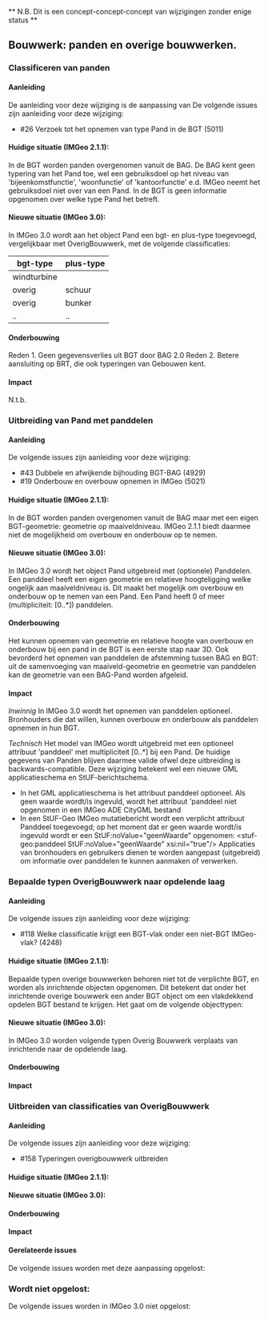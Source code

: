 ** N.B. Dit is een concept-concept-concept van wijzigingen zonder enige status ** 

## Bouwwerk: panden en overige bouwwerken.

### Classificeren van panden

#### Aanleiding
De aanleiding voor deze wijziging is de aanpassing van 
De volgende issues zijn aanleiding voor deze wijziging: 
- #26 Verzoek tot het opnemen van type Pand in de BGT (5011)

#### Huidige situatie (IMGeo 2.1.1): 
In de BGT worden panden overgenomen vanuit de BAG. De BAG kent geen typering van het Pand toe, wel een gebruiksdoel op het niveau van 'bijeenkomstfunctie', 'woonfunctie' of 'kantoorfunctie' e.d. IMGeo neemt het gebruiksdoel niet over van een Pand. In de BGT is geen informatie opgenomen over welke type Pand het betreft.

#### Nieuwe situatie (IMGeo 3.0):
In IMGeo 3.0 wordt aan het object Pand een bgt- en plus-type toegevoegd, vergelijkbaar met OverigBouwwerk, met de volgende classificaties:

| bgt-type | plus-type |
| -------- | --------- |
| windturbine |  |
| overig | schuur |
| overig | bunker  |
| .. | ..  |


#### Onderbouwing
Reden 1. Geen gegevensverlies uit BGT door BAG 2.0
Reden 2. Betere aansluiting op BRT, die ook typeringen van Gebouwen kent.

#### Impact
N.t.b.

### Uitbreiding van Pand met panddelen

#### Aanleiding

De volgende issues zijn aanleiding voor deze wijziging: 

- #43 Dubbele en afwijkende bijhouding BGT-BAG (4929) 
- #19 Onderbouw en overbouw opnemen in IMGeo (5021) 

#### Huidige situatie (IMGeo 2.1.1): 
In de BGT worden panden overgenomen vanuit de BAG maar met een eigen BGT-geometrie: geometrie op maaiveldniveau. 
IMGeo 2.1.1 biedt daarmee niet de mogelijkheid om overbouw en onderbouw op te nemen. 

#### Nieuwe situatie (IMGeo 3.0):
In IMGeo 3.0 wordt het object Pand uitgebreid met (optionele) Panddelen. Een panddeel heeft een eigen geometrie en relatieve hoogteligging welke ongelijk aan maaiveldniveau is. Dit maakt het mogelijk om overbouw en onderbouw op te nemen van een Pand. Een Pand heeft 0 of meer (multipliciteit: [0..*]) panddelen.

#### Onderbouwing
Het kunnen opnemen van geometrie en relatieve hoogte van overbouw en onderbouw bij een pand in de BGT is een eerste stap naar 3D. Ook bevorderd het opnemen van panddelen de afstemming tussen BAG en BGT: uit de samenvoeging van maaiveld-geometrie en geometrie van panddelen kan de geometrie van een BAG-Pand worden afgeleid. 

#### Impact

_Inwinnig_
In IMGeo 3.0 wordt het opnemen van panddelen optioneel. Bronhouders die dat willen, kunnen overbouw en onderbouw als panddelen opnemen in hun BGT.

_Technisch_
Het model van IMGeo wordt uitgebreid met een optioneel attribuut 'panddeel' met multipliciteit [0..*] bij een Pand. De huidige gegevens van Panden blijven daarmee valide ofwel deze uitbreiding is backwards-compatible. Deze wijziging betekent wel een nieuwe GML applicatieschema en StUF-berichtschema.
- In het GML applicatieschema is het attribuut panddeel optioneel. Als geen waarde wordt/is ingevuld, wordt het attribuut 'panddeel niet opgenomen in een IMGeo ADE CityGML bestand
- In een StUF-Geo IMGeo mutatiebericht wordt een verplicht attribuut Panddeel toegevoegd; op het moment dat er geen waarde wordt/is ingevuld wordt er een StUF:noValue="geenWaarde" opgenomen: 
<stuf-geo:panddeel StUF:noValue="geenWaarde" xsi:nil="true"/>
Applicaties van bronhouders en gebruikers dienen te worden aangepast (uitgebreid) om informatie over panddelen te kunnen aanmaken of verwerken.

### Bepaalde typen OverigBouwwerk naar opdelende laag

#### Aanleiding

De volgende issues zijn aanleiding voor deze wijziging: 

- #118 Welke classificatie krijgt een BGT-vlak onder een niet-BGT IMGeo-vlak? (4248)

#### Huidige situatie (IMGeo 2.1.1): 
Bepaalde typen overige bouwwerken behoren niet tot de verplichte BGT, en worden als inrichtende objecten opgenomen. Dit betekent dat onder het inrichtende overige bouwwerk een ander BGT object om een vlakdekkend opdelen BGT bestand te krijgen. Het gaat om de volgende objecttypen:

#### Nieuwe situatie (IMGeo 3.0):
In IMGeo 3.0 worden volgende typen Overig Bouwwerk verplaats van inrichtende naar de opdelende laag.

#### Onderbouwing

#### Impact

### Uitbreiden van classificaties van OverigBouwwerk 

#### Aanleiding

De volgende issues zijn aanleiding voor deze wijziging: 
- #158 Typeringen overigbouwwerk uitbreiden

#### Huidige situatie (IMGeo 2.1.1): 

#### Nieuwe situatie (IMGeo 3.0):

#### Onderbouwing

#### Impact

#### Gerelateerde issues

De volgende issues worden met deze aanpassing opgelost:



### Wordt niet opgelost:

De volgende issues worden in IMGeo 3.0 niet opgelost:



